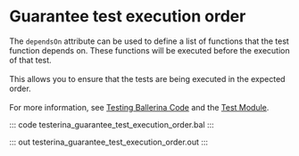 # Guarantee test execution order

The `dependsOn` attribute can be used to define a list of functions that the test 
function depends on. These functions will be executed before the execution of that test.<br/><br/>
This allows you to ensure that the tests are being executed in the expected order.<br/><br/>
For more information, see [Testing Ballerina Code](https://ballerina.io/learn/testing-ballerina-code/testing-quick-start/)
and the [Test Module](https://lib.ballerina.io/ballerina/test/latest/).

::: code testerina_guarantee_test_execution_order.bal :::

::: out testerina_guarantee_test_execution_order.out :::
